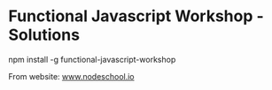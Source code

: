 # Functional Javascript Workshop - Solutions
npm install -g functional-javascript-workshop

From website: www.nodeschool.io
